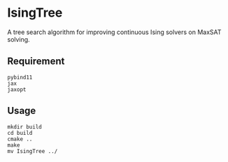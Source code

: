 # IsingTree
A tree search algorithm for improving continuous Ising solvers on MaxSAT solving.

## Requirement
```
pybind11
jax
jaxopt
```

## Usage
```
mkdir build
cd build
cmake ..
make
mv IsingTree ../
```

